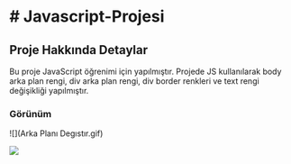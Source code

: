 <h1> # Javascript-Projesi </h1>


<h2>Proje Hakkında Detaylar </h2>

Bu proje JavaScript öğrenimi için yapılmıştır.
Projede JS kullanılarak body arka plan rengi, div arka plan rengi, div border renkleri ve text rengi değişikliği yapılmıştır.


<h3> Görünüm </h3>

![](Arka Planı Degıstır.gif)



![](SASS.gif)



